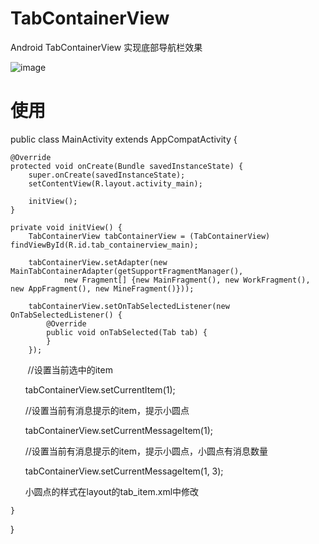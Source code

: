 # TabContainerView
Android TabContainerView 实现底部导航栏效果

 ![image](https://github.com/chenpengfei88/TabContainerView/blob/master/app/src/main/res/drawable/xiaoguo.gif)
 
 # 使用
 
 public class MainActivity extends AppCompatActivity {

    @Override
    protected void onCreate(Bundle savedInstanceState) {
        super.onCreate(savedInstanceState);
        setContentView(R.layout.activity_main);

        initView();
    }

    private void initView() {
        TabContainerView tabContainerView = (TabContainerView) findViewById(R.id.tab_containerview_main);

        tabContainerView.setAdapter(new MainTabContainerAdapter(getSupportFragmentManager(),
                new Fragment[] {new MainFragment(), new WorkFragment(), new AppFragment(), new MineFragment()}));

        tabContainerView.setOnTabSelectedListener(new OnTabSelectedListener() {
            @Override
            public void onTabSelected(Tab tab) {
            }
        });
        
        //设置当前选中的item
        
       tabContainerView.setCurrentItem(1);
       
       //设置当前有消息提示的item，提示小圆点
       
       tabContainerView.setCurrentMessageItem(1);
       
        //设置当前有消息提示的item，提示小圆点，小圆点有消息数量
        
       tabContainerView.setCurrentMessageItem(1, 3);
       
       小圆点的样式在layout的tab_item.xml中修改
       
       
    }
}


